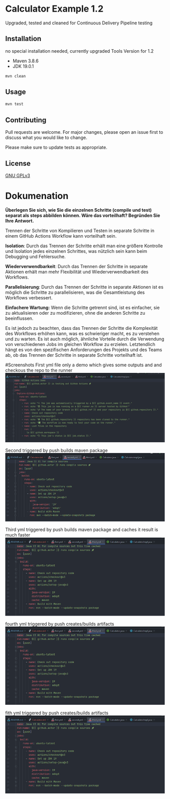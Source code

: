 # Calculator Example 1.2 

Upgraded, tested and cleaned for Continuous Delivery Pipeline testing

## Installation

no special installation needed, currently upgraded Tools Version for 1.2
- Maven 3.8.6
- JDK 19.0.1

```bash
mvn clean
```

## Usage

```bash
mvn test
```

## Contributing

Pull requests are welcome. For major changes, please open an issue first
to discuss what you would like to change.

Please make sure to update tests as appropriate.

## License

[GNU GPLv3](https://choosealicense.com/licenses/gpl-3.0/)

# Dokumenation 
**Überlegen Sie sich, wie Sie die einzelnen Schritte (compile und test) separat als
steps abbilden können. Wäre das vorteilhaft? Begründen Sie Ihre Antwort.**

Trennen der Schritte von Kompilieren und Testen in separate Schritte in einem GitHub Actions Workflow kann vorteilhaft sein.

**Isolation**: Durch das Trennen der Schritte erhält man eine größere Kontrolle und Isolation jedes 
einzelnen Schrittes, was nützlich sein kann beim Debugging und Fehlersuche.

**Wiederverwendbarkeit**: Durch das Trennen der Schritte in separate Aktionen erhält man mehr Flexibilität 
und Wiederverwendbarkeit des Workflows.

**Parallelisierung**: Durch das Trennen der Schritte in separate Aktionen ist es möglich die Schritte zu parallelisieren, 
was die Gesamtleistung des Workflows verbessert.

**Einfachere Wartung:** Wenn die Schritte getrennt sind, ist es einfacher, sie zu aktualisieren oder zu modifizieren, ohne die anderen Schritte zu beeinflussen.

Es ist jedoch zu beachten, dass das Trennen der Schritte die Komplexität des Workflows erhöhen kann, was es schwieriger macht, es zu 
verstehen und zu warten. Es ist auch möglich, ähnliche Vorteile durch die Verwendung von verschiedenen Jobs im gleichen Workflow zu erzielen. 
Letztendlich hängt es von den spezifischen Anforderungen des Projekts und des Teams ab, ob das Trennen der Schritte in separate Schritte vorteilhaft ist.

#Screenshots
First yml file only a demo which gives some outputs and and checkous the repo to the runner 
![image info](screenshots/first.png)


Second triggered by push  builds maven package
![image info](screenshots/second.png)

Third yml triggered by push builds maven package and caches it result is much faster
![image info](screenshots/third.png)

fourth yml triggered by push creates/builds artifacts
![image info](screenshots/third.png)

fith yml triggered by push creates/builds artifacts
![image info](screenshots/third.png)
